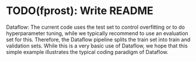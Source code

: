 # TODO(fprost): Write README

Dataflow:
The current code uses the test set to control overfitting or to do hyperparameter tuning, while we typically recommend to use an evaluation set for this.
Therefore, the Dataflow pipeline splits the train set into train and validation sets. While this is a very basic use of Dataflow, we hope that this simple example illustrates the typical coding paradigm of Dataflow.